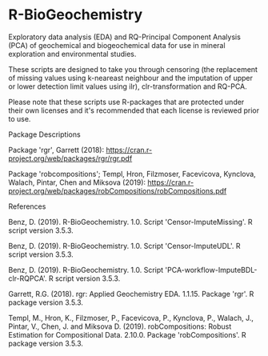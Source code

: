# R-BioGeochemistry
Exploratory data analysis (EDA) and RQ-Principal Component Analysis (PCA) of geochemical and biogeochemical data for use in mineral exploration and environmental studies. 

These scripts are designed to take you through censoring (the replacement of missing values using k-neareast neighbour and the imputation of upper or lower detection limit values using ilr), clr-transformation and RQ-PCA.

Please note that these scripts use R-packages that are protected under their own licenses and it's recommended that each license is reviewed prior to use.

Package Descriptions

Package 'rgr', Garrett (2018): https://cran.r-project.org/web/packages/rgr/rgr.pdf

Package 'robcompositions'; Templ, Hron, Filzmoser, Facevicova, Kynclova, Walach, Pintar, Chen and Miksova (2019): https://cran.r-project.org/web/packages/robCompositions/robCompositions.pdf

References

Benz, D. (2019). R-BioGeochemistry. 1.0. Script 'Censor-ImputeMissing'. R script version 3.5.3.

Benz, D. (2019). R-BioGeochemistry. 1.0. Script 'Censor-ImputeUDL'. R script version 3.5.3.

Benz, D. (2019). R-BioGeochemistry. 1.0. Script 'PCA-workflow-ImputeBDL-clr-RQPCA'. R script version 3.5.3.

Garrett, R.G. (2018). rgr: Applied Geochemistry EDA. 1.1.15. Package 'rgr'. R package version 3.5.3.

Templ, M., Hron, K., Filzmoser, P., Facevicova, P., Kynclova, P., Walach, J., Pintar, V.,  Chen, J. and Miksova D. (2019). robCompositions: Robust Estimation for Compositional Data. 2.10.0. Package 'robCompositions'. R package version 3.5.3.

